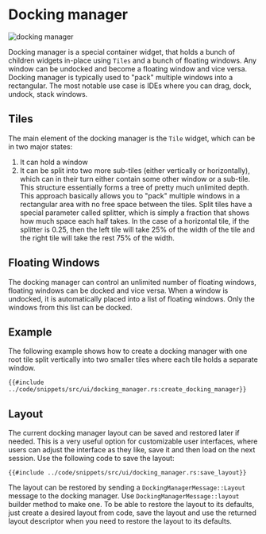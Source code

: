 # Docking manager

![docking manager](docking_manager.gif)

Docking manager is a special container widget, that holds a bunch of children widgets in-place
using `Tiles` and a bunch of floating windows. Any window can be undocked and become a floating
window and vice versa. Docking manager is typically used to "pack" multiple windows into a
rectangular. The most notable use case is IDEs where you can drag,
dock, undock, stack windows.

## Tiles

The main element of the docking manager is the `Tile` widget, which can be in two major states:

1) It can hold a window
2) It can be split into two more sub-tiles (either vertically or horizontally), which can in
   their turn either contain some other window or a sub-tile.
   This structure essentially forms a tree of pretty much unlimited depth. This approach basically
   allows you to "pack" multiple windows in a rectangular area with no free space between the tiles.
   Split tiles have a special parameter called splitter, which is simply a fraction that shows how
   much space each half takes. In the case of a horizontal tile, if the splitter is 0.25, then the left
   tile will take 25% of the width of the tile and the right tile will take the rest 75% of the
   width.

## Floating Windows

The docking manager can control an unlimited number of floating windows, floating windows can be
docked and vice versa. When a window is undocked, it is automatically placed into a list of floating
windows. Only the windows from this list can be docked.

## Example

The following example shows how to create a docking manager with one root tile split vertically
into two smaller tiles where each tile holds a separate window.

```rust,no_run
{{#include ../code/snippets/src/ui/docking_manager.rs:create_docking_manager}}
```

## Layout

The current docking manager layout can be saved and restored later if needed. This is a very useful
option for customizable user interfaces, where users can adjust the interface as they like,
save it and then load on the next session. Use the following code to save the layout:

```rust,no_run
{{#include ../code/snippets/src/ui/docking_manager.rs:save_layout}}
```

The layout can be restored by sending a `DockingManagerMessage::Layout` message to the docking
manager. Use `DockingManagerMessage::layout` builder method to make one.
To be able to restore the layout to its defaults, just create a desired layout from code,
save the layout and use the returned layout descriptor when you need to restore the layout
to its defaults.